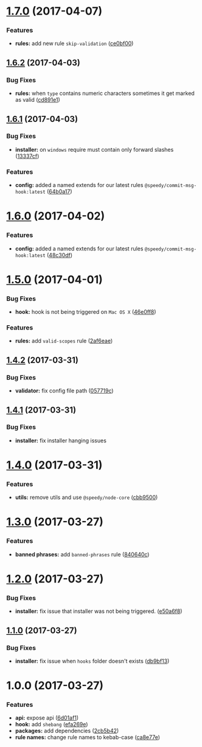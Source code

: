 <a name="1.7.0"></a>
# [1.7.0](https://github.com/alan-agius4/speedy-commit-msg-hook/compare/v1.6.2...v1.7.0) (2017-04-07)


### Features

* **rules:** add new rule `skip-validation` ([ce0bf00](https://github.com/alan-agius4/speedy-commit-msg-hook/commit/ce0bf00))



<a name="1.6.2"></a>
## [1.6.2](https://github.com/alan-agius4/speedy-commit-msg-hook/compare/v1.6.1...v1.6.2) (2017-04-03)


### Bug Fixes

* **rules:** when `type` contains numeric characters sometimes it get marked as valid ([cd891e1](https://github.com/alan-agius4/speedy-commit-msg-hook/commit/cd891e1))



<a name="1.6.1"></a>
## [1.6.1](https://github.com/alan-agius4/speedy-commit-msg-hook/compare/v1.6.0...v1.6.1) (2017-04-03)


### Bug Fixes

* **installer:** on `windows` require must contain only forward slashes ([13337cf](https://github.com/alan-agius4/speedy-commit-msg-hook/commit/13337cf))


### Features

* **config:** added a named extends for our latest rules `@speedy/commit-msg-hook:latest` ([64b0a17](https://github.com/alan-agius4/speedy-commit-msg-hook/commit/64b0a17))



<a name="1.6.0"></a>
# [1.6.0](https://github.com/alan-agius4/speedy-commit-msg-hook/compare/v1.5.0...v1.6.0) (2017-04-02)


### Features

* **config:** added a named extends for our latest rules `@speedy/commit-msg-hook:latest` ([48c30df](https://github.com/alan-agius4/speedy-commit-msg-hook/commit/48c30df))



<a name="1.5.0"></a>
# [1.5.0](https://github.com/alan-agius4/speedy-commit-msg-hook/compare/v1.4.2...v1.5.0) (2017-04-01)


### Bug Fixes

* **hook:** hook is not being triggered on `Mac OS X` ([46e0ff8](https://github.com/alan-agius4/speedy-commit-msg-hook/commit/46e0ff8))


### Features

* **rules:** add `valid-scopes` rule ([2af6eae](https://github.com/alan-agius4/speedy-commit-msg-hook/commit/2af6eae))



<a name="1.4.2"></a>
## [1.4.2](https://github.com/alan-agius4/speedy-commit-msg-hook/compare/v1.4.1...v1.4.2) (2017-03-31)


### Bug Fixes

* **validator:** fix config file path ([057719c](https://github.com/alan-agius4/speedy-commit-msg-hook/commit/057719c))



<a name="1.4.1"></a>
## [1.4.1](https://github.com/alan-agius4/speedy-commit-msg-hook/compare/v1.4.0...v1.4.1) (2017-03-31)

### Bug Fixes

* **installer:** fix installer hanging issues



<a name="1.4.0"></a>
# [1.4.0](https://github.com/alan-agius4/speedy-commit-msg-hook/compare/v1.3.0...v1.4.0) (2017-03-31)


### Features

* **utils:** remove utils and use `@speedy/node-core` ([cbb9500](https://github.com/alan-agius4/speedy-commit-msg-hook/commit/cbb9500))



<a name="1.3.0"></a>
# [1.3.0](https://github.com/alan-agius4/speedy-commit-msg-hook/compare/v1.2.0...v1.3.0) (2017-03-27)


### Features

* **banned phrases:** add `banned-phrases` rule ([840640c](https://github.com/alan-agius4/speedy-commit-msg-hook/commit/840640c))



<a name="1.2.0"></a>
# [1.2.0](https://github.com/alan-agius4/speedy-commit-msg-hook/compare/v1.1.2...v1.2.0) (2017-03-27)


### Bug Fixes

* **installer:** fix issue that installer was not being triggered. ([e50a6f8](https://github.com/alan-agius4/speedy-commit-msg-hook/commit/e50a6f8))



<a name="1.1.0"></a>
## [1.1.0](https://github.com/alan-agius4/speedy-commit-msg-hook/compare/v1.0.0...v1.1.1) (2017-03-27)


### Bug Fixes

* **installer:** fix issue when `hooks` folder doesn't exists ([db9bf13](https://github.com/alan-agius4/speedy-commit-msg-hook/commit/db9bf13))



<a name="1.0.0"></a>
# 1.0.0 (2017-03-27)


### Features

* **api:** expose api ([6d01af1](https://github.com/alan-agius4/speedy-commit-msg-hook/commit/6d01af1))
* **hook:** add `shebang` ([efa269e](https://github.com/alan-agius4/speedy-commit-msg-hook/commit/efa269e))
* **packages:** add dependencies ([2cb5b42](https://github.com/alan-agius4/speedy-commit-msg-hook/commit/2cb5b42))
* **rule names:** change rule names to kebab-case ([ca8e77e](https://github.com/alan-agius4/speedy-commit-msg-hook/commit/ca8e77e))



